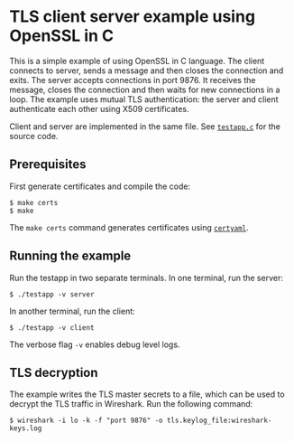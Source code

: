 # TLS client server example using OpenSSL in C

This is a simple example of using OpenSSL in C language.
The client connects to server, sends a message and then closes the connection and exits.
The server accepts connections in port 9876.
It receives the message, closes the connection and then waits for new connections in a loop.
The example uses mutual TLS authentication: the server and client authenticate each other using X509 certificates.

Client and server are implemented in the same file.
See [`testapp.c`](testapp.c) for the source code.

## Prerequisites

First generate certificates and compile the code:

```console
$ make certs
$ make
```

The `make certs` command generates certificates using [`certyaml`](https://github.com/tsaarni/certyaml).

## Running the example

Run the testapp in two separate terminals.
In one terminal, run the server:

```console
$ ./testapp -v server
```

In another terminal, run the client:

```console
$ ./testapp -v client
```

The verbose flag `-v` enables debug level logs.

## TLS decryption

The example writes the TLS master secrets to a file, which can be used to decrypt the TLS traffic in Wireshark.
Run the following command:

```console
$ wireshark -i lo -k -f "port 9876" -o tls.keylog_file:wireshark-keys.log
```
